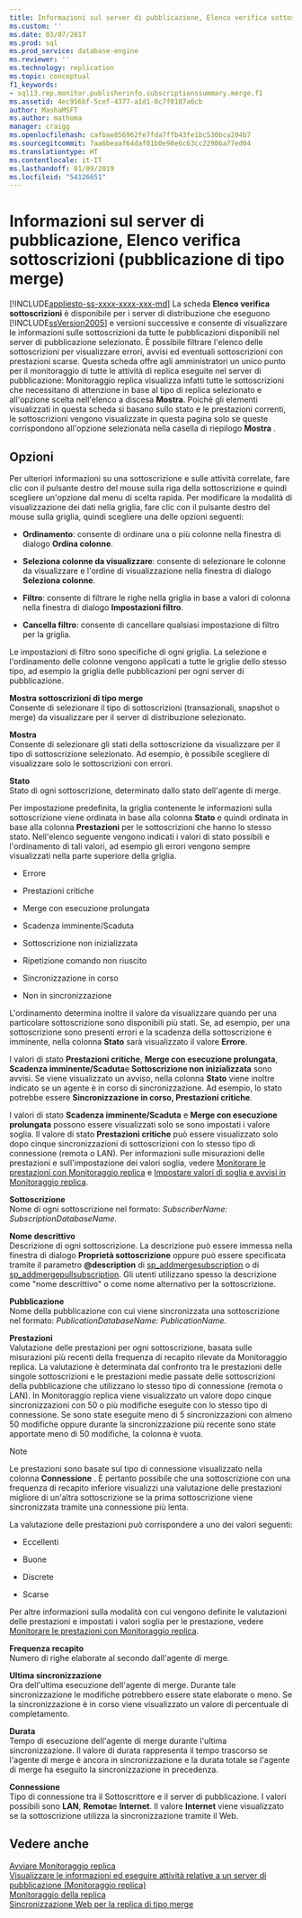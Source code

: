 ```yaml
---
title: Informazioni sul server di pubblicazione, Elenco verifica sottoscrizioni (pubblicazione di tipo merge) | Microsoft Docs
ms.custom: ''
ms.date: 03/07/2017
ms.prod: sql
ms.prod_service: database-engine
ms.reviewer: ''
ms.technology: replication
ms.topic: conceptual
f1_keywords:
- sql13.rep.monitor.publisherinfo.subscriptionssummary.merge.f1
ms.assetid: 4ec956bf-5cef-4377-a1d1-8c7f0107a6cb
author: MashaMSFT
ms.author: mathoma
manager: craigg
ms.openlocfilehash: cafbae856962fe7fda7ffb43fe1bc530bca204b7
ms.sourcegitcommit: 7aa6beaaf64daf01b0e98e6c63cc22906a77ed04
ms.translationtype: HT
ms.contentlocale: it-IT
ms.lasthandoff: 01/09/2019
ms.locfileid: "54126651"
---
```

# <a name="publisher-information-subscription-watch-list-merge-publication"></a>Informazioni sul server di pubblicazione, Elenco verifica sottoscrizioni (pubblicazione di tipo merge)
[!INCLUDE[appliesto-ss-xxxx-xxxx-xxx-md](../../includes/appliesto-ss-xxxx-xxxx-xxx-md.md)]
  La scheda **Elenco verifica sottoscrizioni** è disponibile per i server di distribuzione che eseguono [!INCLUDE[ssVersion2005](../../includes/ssversion2005-md.md)] e versioni successive e consente di visualizzare le informazioni sulle sottoscrizioni da tutte le pubblicazioni disponibili nel server di pubblicazione selezionato. È possibile filtrare l'elenco delle sottoscrizioni per visualizzare errori, avvisi ed eventuali sottoscrizioni con prestazioni scarse. Questa scheda offre agli amministratori un unico punto per il monitoraggio di tutte le attività di replica eseguite nel server di pubblicazione: Monitoraggio replica visualizza infatti tutte le sottoscrizioni che necessitano di attenzione in base al tipo di replica selezionato e all'opzione scelta nell'elenco a discesa **Mostra**. Poiché gli elementi visualizzati in questa scheda si basano sullo stato e le prestazioni correnti, le sottoscrizioni vengono visualizzate in questa pagina solo se queste corrispondono all'opzione selezionata nella casella di riepilogo **Mostra** .  
  
## <a name="options"></a>Opzioni  
 Per ulteriori informazioni su una sottoscrizione e sulle attività correlate, fare clic con il pulsante destro del mouse sulla riga della sottoscrizione e quindi scegliere un'opzione dal menu di scelta rapida. Per modificare la modalità di visualizzazione dei dati nella griglia, fare clic con il pulsante destro del mouse sulla griglia, quindi scegliere una delle opzioni seguenti:  
  
-   **Ordinamento**: consente di ordinare una o più colonne nella finestra di dialogo **Ordina colonne**.  
  
-   **Seleziona colonne da visualizzare**: consente di selezionare le colonne da visualizzare e l'ordine di visualizzazione nella finestra di dialogo **Seleziona colonne**.  
  
-   **Filtro**: consente di filtrare le righe nella griglia in base a valori di colonna nella finestra di dialogo **Impostazioni filtro**.  
  
-   **Cancella filtro**: consente di cancellare qualsiasi impostazione di filtro per la griglia.  
  
 Le impostazioni di filtro sono specifiche di ogni griglia. La selezione e l'ordinamento delle colonne vengono applicati a tutte le griglie dello stesso tipo, ad esempio la griglia delle pubblicazioni per ogni server di pubblicazione.  
  
 **Mostra sottoscrizioni di tipo merge**  
 Consente di selezionare il tipo di sottoscrizioni (transazionali, snapshot o merge) da visualizzare per il server di distribuzione selezionato.  
  
 **Mostra**  
 Consente di selezionare gli stati della sottoscrizione da visualizzare per il tipo di sottoscrizione selezionato. Ad esempio, è possibile scegliere di visualizzare solo le sottoscrizioni con errori.  
  
 **Stato**  
 Stato di ogni sottoscrizione, determinato dallo stato dell'agente di merge.  
  
 Per impostazione predefinita, la griglia contenente le informazioni sulla sottoscrizione viene ordinata in base alla colonna **Stato** e quindi ordinata in base alla colonna **Prestazioni** per le sottoscrizioni che hanno lo stesso stato. Nell'elenco seguente vengono indicati i valori di stato possibili e l'ordinamento di tali valori, ad esempio gli errori vengono sempre visualizzati nella parte superiore della griglia.  
  
-   Errore  
  
-   Prestazioni critiche  
  
-   Merge con esecuzione prolungata  
  
-   Scadenza imminente/Scaduta  
  
-   Sottoscrizione non inizializzata  
  
-   Ripetizione comando non riuscito  
  
-   Sincronizzazione in corso  
  
-   Non in sincronizzazione  
  
 L'ordinamento determina inoltre il valore da visualizzare quando per una particolare sottoscrizione sono disponibili più stati. Se, ad esempio, per una sottoscrizione sono presenti errori e la scadenza della sottoscrizione è imminente, nella colonna **Stato** sarà visualizzato il valore **Errore**.  
  
 I valori di stato **Prestazioni critiche**, **Merge con esecuzione prolungata**, **Scadenza imminente/Scaduta**e **Sottoscrizione non inizializzata** sono avvisi. Se viene visualizzato un avviso, nella colonna **Stato** viene inoltre indicato se un agente è in corso di sincronizzazione. Ad esempio, lo stato potrebbe essere **Sincronizzazione in corso, Prestazioni critiche**.  
  
 I valori di stato **Scadenza imminente/Scaduta** e **Merge con esecuzione prolungata** possono essere visualizzati solo se sono impostati i valore soglia. Il valore di stato **Prestazioni critiche** può essere visualizzato solo dopo cinque sincronizzazioni di sottoscrizioni con lo stesso tipo di connessione (remota o LAN). Per informazioni sulle misurazioni delle prestazioni e sull'impostazione dei valori soglia, vedere [Monitorare le prestazioni con Monitoraggio replica](../../relational-databases/replication/monitor/monitor-performance-with-replication-monitor.md) e [Impostare valori di soglia e avvisi in Monitoraggio replica](../../relational-databases/replication/monitor/set-thresholds-and-warnings-in-replication-monitor.md).  
  
 **Sottoscrizione**  
 Nome di ogni sottoscrizione nel formato: *SubscriberName: SubscriptionDatabaseName*.  
  
 **Nome descrittivo**  
 Descrizione di ogni sottoscrizione. La descrizione può essere immessa nella finestra di dialogo **Proprietà sottoscrizione** oppure può essere specificata tramite il parametro **@description** di [sp_addmergesubscription](../../relational-databases/system-stored-procedures/sp-addmergesubscription-transact-sql.md) o di [sp_addmergepullsubscription](../../relational-databases/system-stored-procedures/sp-addmergepullsubscription-transact-sql.md). Gli utenti utilizzano spesso la descrizione come "nome descrittivo" o come nome alternativo per la sottoscrizione.  
  
 **Pubblicazione**  
 Nome della pubblicazione con cui viene sincronizzata una sottoscrizione nel formato: *PublicationDatabaseName: PublicationName*.  
  
 **Prestazioni**  
 Valutazione delle prestazioni per ogni sottoscrizione, basata sulle misurazioni più recenti della frequenza di recapito rilevate da Monitoraggio replica. La valutazione è determinata dal confronto tra le prestazioni delle singole sottoscrizioni e le prestazioni medie passate delle sottoscrizioni della pubblicazione che utilizzano lo stesso tipo di connessione (remota o LAN). In Monitoraggio replica viene visualizzato un valore dopo cinque sincronizzazioni con 50 o più modifiche eseguite con lo stesso tipo di connessione. Se sono state eseguite meno di 5 sincronizzazioni con almeno 50 modifiche oppure durante la sincronizzazione più recente sono state apportate meno di 50 modifiche, la colonna è vuota.  
  
> [!NOTE]  
>  Le prestazioni sono basate sul tipo di connessione visualizzato nella colonna **Connessione** . È pertanto possibile che una sottoscrizione con una frequenza di recapito inferiore visualizzi una valutazione delle prestazioni migliore di un'altra sottoscrizione se la prima sottoscrizione viene sincronizzata tramite una connessione più lenta.  
  
 La valutazione delle prestazioni può corrispondere a uno dei valori seguenti:  
  
-   Eccellenti  
  
-   Buone  
  
-   Discrete  
  
-   Scarse  
  
 Per altre informazioni sulla modalità con cui vengono definite le valutazioni delle prestazioni e impostati i valori soglia per le prestazione, vedere [Monitorare le prestazioni con Monitoraggio replica](../../relational-databases/replication/monitor/monitor-performance-with-replication-monitor.md).  
  
 **Frequenza recapito**  
 Numero di righe elaborate al secondo dall'agente di merge.  
  
 **Ultima sincronizzazione**  
 Ora dell'ultima esecuzione dell'agente di merge. Durante tale sincronizzazione le modifiche potrebbero essere state elaborate o meno. Se la sincronizzazione è in corso viene visualizzato un valore di percentuale di completamento.  
  
 **Durata**  
 Tempo di esecuzione dell'agente di merge durante l'ultima sincronizzazione. Il valore di durata rappresenta il tempo trascorso se l'agente di merge è ancora in sincronizzazione e la durata totale se l'agente di merge ha eseguito la sincronizzazione in precedenza.  
  
 **Connessione**  
 Tipo di connessione tra il Sottoscrittore e il server di pubblicazione. I valori possibili sono **LAN**, **Remota**e **Internet**. Il valore **Internet** viene visualizzato se la sottoscrizione utilizza la sincronizzazione tramite il Web.  
  
## <a name="see-also"></a>Vedere anche  
 [Avviare Monitoraggio replica](../../relational-databases/replication/monitor/start-the-replication-monitor.md)   
 [Visualizzare le informazioni ed eseguire attività relative a un server di pubblicazione &#40;Monitoraggio replica&#41;](../../relational-databases/replication/monitor/view-information-and-perform-tasks-replication-monitor.md)   
 [Monitoraggio della replica](../../relational-databases/replication/monitor/monitoring-replication.md)   
 [Sincronizzazione Web per la replica di tipo merge](../../relational-databases/replication/web-synchronization-for-merge-replication.md)  
  
  
